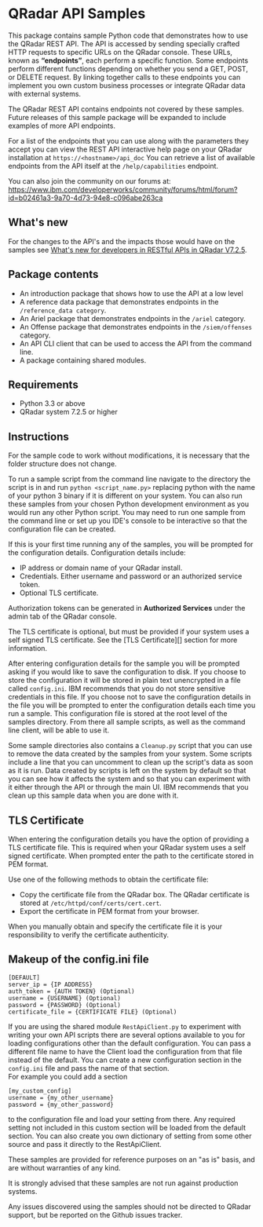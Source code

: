 ﻿# QRadar API Samples

This package contains sample Python code that demonstrates how to use the
QRadar REST API. The API is accessed by sending specially crafted HTTP
requests to specific URLs on the QRadar console. These URLs, known as
**“endpoints”**, each perform a specific function. Some endpoints perform
different functions depending on whether you send a GET, POST, or
DELETE request. By linking together calls to these endpoints you can
implement you own custom business processes or integrate QRadar data
with external systems.

The QRadar REST API contains endpoints not covered by these samples.
Future releases of this sample package will be expanded to include
examples of more API endpoints.

For a list of the endpoints that you can use along with the parameters
they accept you can view the REST API interactive help page on your QRadar
installation at `https://<hostname>/api_doc`
You can retrieve a list of available endpoints from the API itself at
the `/help/capabilities` endpoint.

You can also join the community on our forums at:
https://www.ibm.com/developerworks/community/forums/html/forum?id=b02461a3-9a70-4d73-94e8-c096abe263ca


## What's new
For the changes to the API's and the impacts those would have on the samples see
[What's new for developers in RESTful APIs in QRadar V7.2.5](http://www-01.ibm.com/support/knowledgecenter/SS42VS_7.2.5/com.ibm.qradar.doc_7.2.5/c_rest_api_whats_new_725.html).



## Package contents

 - An introduction package that shows how to use the API at a low level
 - A reference data package that demonstrates endpoints in the
    `/reference_data category`.
 - An Ariel package that demonstrates endpoints in the `/ariel` category.
 - An Offense package that demonstrates endpoints in the `/siem/offenses` category.
 - An API CLI client that can be used to access the API from the
    command line.
 - A package containing shared modules.


## Requirements

- Python 3.3 or above
- QRadar system 7.2.5 or higher


## Instructions

For the sample code to work without modifications, it is necessary that
the folder structure does not change.

To run a sample script from the command line navigate to the directory the
script is in and run `python <script_name.py>` replacing python with the 
name of your python 3 binary if it is different on your system. You can also
run these samples from your chosen Python development environment as you
would run any other Python script. You may need to run one sample from the
command line or set up you IDE's console to be interactive so that the
configuration file can be created.

If this is your first time running any of the samples, you will be prompted for
the configuration details. Configuration details include:

 - IP address or domain name of your QRadar install.
 - Credentials.  Either username and password or an authorized service token.
 - Optional TLS certificate.

Authorization tokens can be generated in **Authorized Services** under the
admin tab of the QRadar console.

The TLS certificate is optional, but must be provided if your system uses a
self signed TLS certificate. See the [TLS Certificate][] section for more
information.

After entering configuration details for the sample you will be prompted asking
if you would like to save the configuration to disk. If you choose to store the
configuration it will be stored in plain text unencrypted in a file called
`config.ini`. IBM recommends that you do not store sensitive credentials in
this file. If you choose not to save the configuration details in the file you
will be prompted to enter the configuration details each time you run a sample.
This configuration file is stored at the root level of the samples directory.
From there all sample scripts, as well as the command line client, will be able
to use it.

Some sample directories also contains a `Cleanup.py` script that you can use
to remove the data created by the samples from your system. Some scripts
include a line that you can uncomment to clean up the script's data as soon
as it is run. Data created by scripts is left on the system by default so that
you can see how it affects the system and so that you can experiment with it
either through the API or through the main UI. IBM recommends that you clean up
this sample data when you are done with it.

## TLS Certificate

When entering the configuration details you have the option of providing a TLS
certificate file. This is required when your QRadar system uses a self signed
certificate. When prompted enter the path to the certificate stored in PEM
format.

Use one of the following methods to obtain the certificate file:

 - Copy the certificate file from the QRadar box. The QRadar certificate is
   stored at `/etc/httpd/conf/certs/cert.cert`.
 - Export the certificate in PEM format from your browser.

When you manually obtain and specify the certificate file it is your
responsibility to verify the certificate authenticity.

## Makeup of the config.ini file

```
[DEFAULT]
server_ip = {IP ADDRESS}
auth_token = {AUTH TOKEN} (Optional)
username = {USERNAME} (Optional)
password = {PASSWORD} (Optional)
certificate_file = {CERTIFICATE FILE} (Optional)
```

If you are using the shared module `RestApiClient.py` to experiment with
writing your own API scripts there are several options available to you
for loading configurations other than the default configuration.
You can pass a different file name to have the Client load the configuration
from that file instead of the default. You can create a new configuration
section in the `config.ini` file and pass the name of that section.  
For example you could add a section

```
[my_custom_config]
username = {my_other_username}
password = {my_other_password}
```

to the configuration file and load your setting from there. Any required setting
not included in this custom section will be loaded from the default section.
You can also create you own dictionary of setting from some other source
and pass it directly to the RestApiClient.

These samples are provided for reference purposes on an "as is" basis, and are without warranties of any kind.

It is strongly advised that these samples are not run against production systems.

Any issues discovered using the samples should not be directed to QRadar support, but be reported on the Github issues tracker.
